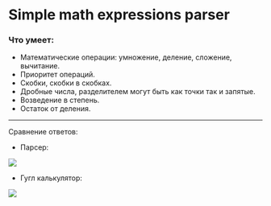 # Simple math expressions parser
### Что умеет:

- Математические операции: умножение, деление, сложение, вычитание.
- Приоритет операций. 
- Скобки, скобки в скобках.
- Дробные числа, разделителем могут быть как точки так и запятые.
- Возведение в степень.
- Остаток от деления.
_______
Сравнение ответов:

- Парсер:

![](https://i.imgur.com/k4UrfF3.jpeg)  

- Гугл калькулятор:

![](https://i.imgur.com/Ws505SQ.jpeg)

